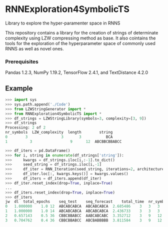# RNNExploration4SymbolicTS

Library to explore the hyper-paramenter space in RNNS

This repository contains a library for the creation of strings of determinate complexity using
LZW compressing method as base. It also cointains the tools for the exploration of the 
hyperparameter space of commonly used RNNS as well as novel ones.

### Prerequisites
Pandas 1.2.3, NumPy 1.19.2, TensorFlow 2.4.1, and TextDistance 4.2.0

## Example

```python
>>> import sys
>>> sys.path.append('./Code')
>>> from LZWStringGenerator import *
>>> from RNNExploration4SymbolicTS import *
>>> df_strings = LZWStringLibrary(symbols=3, complexity=[3, 9])
>>> df_strings
Processing: 2 of 2
nr_symbols  LZW_complexity  length        string
0        3               3       3           BCA
1	       3	             9	    12	ABCBBCBBABCC

>>> df_iters = pd.DataFrame()
>>> for i, string in enumerate(df_strings['string']):
>>>     kwargs = df_strings.iloc[i,:-1].to_dict()
>>>     seed_string = df_strings.iloc[i,-1]
>>>     df_iter = RNN_Iteration(seed_string, iterations=2, architecture='LSTM', **kwargs)
>>>     df_iter.loc[:, kwargs.keys()] = kwargs.values()
>>>     df_iters = df_iters.append(df_iter)
>>> df_iter.reset_index(drop=True, inplace=True)
...
>>> df_iters.reset_index(drop=True, inplace=True)
>>> df_iters
jw	dl	total_epochs	seq_test	seq_forecast	total_time	nr_symbols	LZW_complexity	length
0	1.000000	1.0	12	ABCABCABCA	ABCABCABCA	2.685486	3	3	3
1	1.000000	1.0	14	ABCABCABCA	ABCABCABCA	2.436733	3	3	3
2	0.657143	0.5	36	CBBCBBABCC	AABCABCABC	3.352712	3	9	12
3	0.704762	0.4	36	CBBCBBABCC	ABCBABBBBB	3.811584	3	9	12
```
